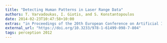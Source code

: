 ```yaml
---
title: "Detecting Human Patterns in Laser Range Data"
authors: T. Varvadoukas, I. Giotis, and S. Konstantopoulos
date: 2014-02-23T10:47:58+10:00
extras: "in Proceedings of the 20th European Conference on Artificial Intelligence (ECAI 2012), 2012, vol. 242."
external_url: "https://doi.org/10.3233/978-1-61499-098-7-804"
tags: perception 2012
---
```

<!--In this paper we present a novel method for detecting humans from laser range scans, where the core idea is to treat neither individual frames, which hold so little information that the task is impossible, nor motion patterns, as is the case with tracking methods. Rather, we map short time series of planar scans to 3D objects with time as the depth dimension; we then cluster and classify these 3D objects using unsupervised and off-line training, circumventing the need for predefining and parametrizing motion models.-->
